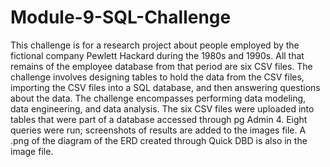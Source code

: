 # Module-9-SQL-Challenge
This challenge is for a research project about people employed by the fictional company Pewlett Hackard during the 1980s and 1990s.
All that remains of the employee database from that period are six CSV files. The challenge involves designing tables to hold the data from the CSV files, importing the CSV files into a SQL database, and then answering questions about the data.
The challenge encompasses performing data modeling, data engineering, and data analysis.
The six CSV files were uploaded into tables that were part of a database accessed through pg Admin 4.
Eight queries were run; screenshots of results are added to the images file.
A .png of the diagram of the ERD created through Quick DBD is also in the image file.

